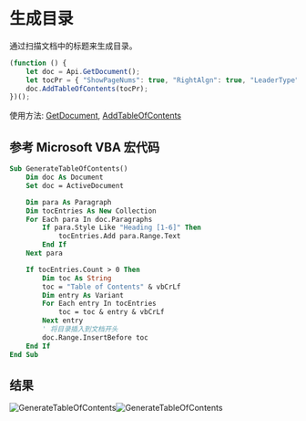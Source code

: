# 生成目录

通过扫描文档中的标题来生成目录。

<!-- This code snippet is shown in the screenshot. -->

<!-- eslint-skip -->

```ts
(function () {
    let doc = Api.GetDocument();
    let tocPr = { "ShowPageNums": true, "RightAlgn": true, "LeaderType": "underline", "FormatAsLinks": true, "BuildFrom": { "OutlineLvls": 10 }, "TocStyle": "modern" };
    doc.AddTableOfContents(tocPr);
})();
```

使用方法: [GetDocument](../../../../office-api/usage-api/text-document-api/Api/Methods/GetDocument.md),
[AddTableOfContents](../../../../office-api/usage-api/text-document-api/ApiDocument/Methods/AddTableOfContents.md)

## 参考 Microsoft VBA 宏代码

<!-- code generated with AI -->

```vb
Sub GenerateTableOfContents()
    Dim doc As Document
    Set doc = ActiveDocument

    Dim para As Paragraph
    Dim tocEntries As New Collection
    For Each para In doc.Paragraphs
        If para.Style Like "Heading [1-6]" Then
            tocEntries.Add para.Range.Text
        End If
    Next para

    If tocEntries.Count > 0 Then
        Dim toc As String
        toc = "Table of Contents" & vbCrLf
        Dim entry As Variant
        For Each entry In tocEntries
            toc = toc & entry & vbCrLf
        Next entry
        ' 将目录插入到文档开头
        doc.Range.InsertBefore toc
    End If
End Sub
```

## 结果

![GenerateTableOfContents](/assets/images/plugins/generate-table-of-contents.png#gh-light-mode-only)![GenerateTableOfContents](/assets/images/plugins/generate-table-of-contents.dark.png#gh-dark-mode-only)
